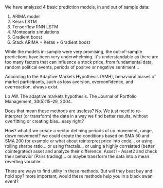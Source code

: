 We have analyzed 4 basic prediction models, in and out of sample data:
1. ARIMA model
2. Keras LSTM
3. Tensorflow RNN LSTM
4. Montecarlo simulations
5. Gradient boost
6. Stack ARIMA + Keras + Gradient boost

While the models in-sample were very promising, the out-of-sample predictions have been very underwhelming. It's understandable as there are too many factors that can influence a stock price, from fundamental data, random political events, periods of positve or negative sentiment...

According to the Adaptive Markets Hypothesis
(AMH), behavioral biases of market participants, such as
loss aversion, overconfidence, and overreaction, always exist.

Lo AW. The adaptive markets hypothesis. The Journal of Portfolio
Management, 30(5):15–29, 2004.

Does that mean these methods are useless? No. 
We just need to re-interpret (or transform) the data in a way we find better results, without overfitting or creating bias...easy right?

How? what if we create a vector defining periods of up movement, range, down movement? we could create the conditions based on SMA 50 and SMA 200 for example
or what about reinterpret price into code...
or using rolling sharpe ratio...
or using fractals...
or using a highly correlated (better cointegrated) asset and analyze their difference: Asset1 - Asset2 and check their behavior (Pairs trading)...
or maybe transform the data into a mean reverting variable...

There are ways to find utility in these methods. But will they beat buy and hold spy?
more important, would these methods help you in a black swan event?